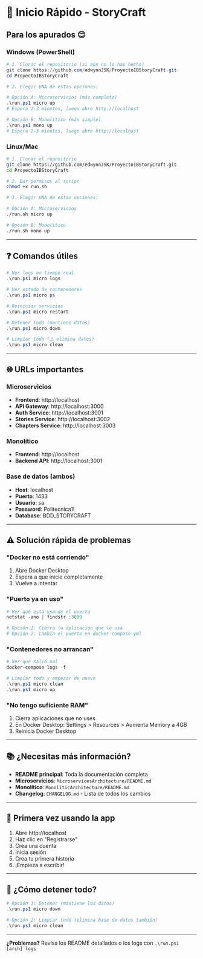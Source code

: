# 🚀 Inicio Rápido - StoryCraft

## Para los apurados 😊

### Windows (PowerShell)

```powershell
# 1. Clonar el repositorio (si aún no lo has hecho)
git clone https://github.com/edwynnJSK/ProyectoIBStoryCraft.git
cd ProyectoIBStoryCraft

# 2. Elegir UNA de estas opciones:

# Opción A: Microservicios (más completo)
.\run.ps1 micro up
# Espera 2-3 minutos, luego abre http://localhost

# Opción B: Monolítico (más simple)
.\run.ps1 mono up
# Espera 2-3 minutos, luego abre http://localhost
```

### Linux/Mac

```bash
# 1. Clonar el repositorio
git clone https://github.com/edwynnJSK/ProyectoIBStoryCraft.git
cd ProyectoIBStoryCraft

# 2. Dar permisos al script
chmod +x run.sh

# 3. Elegir UNA de estas opciones:

# Opción A: Microservicios
./run.sh micro up

# Opción B: Monolítico
./run.sh mono up
```

---

## ❓ Comandos útiles

```powershell
# Ver logs en tiempo real
.\run.ps1 micro logs

# Ver estado de contenedores
.\run.ps1 micro ps

# Reiniciar servicios
.\run.ps1 micro restart

# Detener todo (mantiene datos)
.\run.ps1 micro down

# Limpiar todo (⚠️ elimina datos)
.\run.ps1 micro clean
```

---

## 🌐 URLs importantes

### Microservicios
- **Frontend**: http://localhost
- **API Gateway**: http://localhost:3000
- **Auth Service**: http://localhost:3001
- **Stories Service**: http://localhost:3002
- **Chapters Service**: http://localhost:3003

### Monolítico
- **Frontend**: http://localhost
- **Backend API**: http://localhost:3001

### Base de datos (ambos)
- **Host**: localhost
- **Puerto**: 1433
- **Usuario**: sa
- **Password**: Politecnica1!
- **Database**: BDD_STORYCRAFT

---

## ⚠️ Solución rápida de problemas

### "Docker no está corriendo"
1. Abre Docker Desktop
2. Espera a que inicie completamente
3. Vuelve a intentar

### "Puerto ya en uso"
```powershell
# Ver qué está usando el puerto
netstat -ano | findstr :3000

# Opción 1: Cierra la aplicación que lo usa
# Opción 2: Cambia el puerto en docker-compose.yml
```

### "Contenedores no arrancan"
```powershell
# Ver qué salió mal
docker-compose logs -f

# Limpiar todo y empezar de nuevo
.\run.ps1 micro clean
.\run.ps1 micro up
```

### "No tengo suficiente RAM"
1. Cierra aplicaciones que no uses
2. En Docker Desktop: Settings > Resources > Aumenta Memory a 4GB
3. Reinicia Docker Desktop

---

## 📚 ¿Necesitas más información?

- **README principal**: Toda la documentación completa
- **Microservicios**: `MicroservicesArchitecture/README.md`
- **Monolítico**: `MonoliticArchitecture/README.md`
- **Changelog**: `CHANGELOG.md` - Lista de todos los cambios

---

## 🎯 Primera vez usando la app

1. Abre http://localhost
2. Haz clic en "Registrarse"
3. Crea una cuenta
4. Inicia sesión
5. Crea tu primera historia
6. ¡Empieza a escribir!

---

## 🛑 ¿Cómo detener todo?

```powershell
# Opción 1: Detener (mantiene los datos)
.\run.ps1 micro down

# Opción 2: Limpiar todo (elimina base de datos también)
.\run.ps1 micro clean
```

---

**¿Problemas?** Revisa los README detallados o los logs con `.\run.ps1 [arch] logs`
